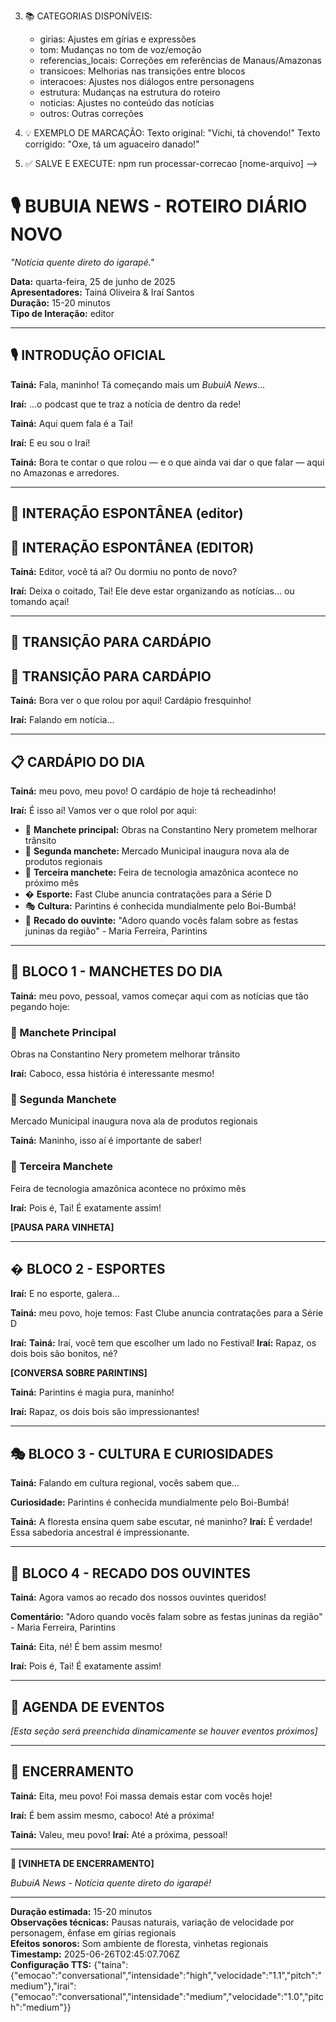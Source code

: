 <!-- =============================================== -->
<!-- ARQUIVO PARA SUAS CORREÇÕES - BUBUIA NEWS -->
<!-- =============================================== -->
<!-- 
INSTRUÇÕES PARA CORREÇÃO:

1. 📝 EDITE O TEXTO ABAIXO conforme necessário
2. 🏷️ MARQUE SUAS CORREÇÕES usando os comentários:
   <!-- CORRIGIDO: [categoria] - [explicação] -->
   
3. 📚 CATEGORIAS DISPONÍVEIS:
   - girias: Ajustes em gírias e expressões
   - tom: Mudanças no tom de voz/emoção
   - referencias_locais: Correções em referências de Manaus/Amazonas
   - transicoes: Melhorias nas transições entre blocos
   - interacoes: Ajustes nos diálogos entre personagens
   - estrutura: Mudanças na estrutura do roteiro
   - noticias: Ajustes no conteúdo das notícias
   - outros: Outras correções

4. 💡 EXEMPLO DE MARCAÇÃO:
   Texto original: "Vichi, tá chovendo!"
   Texto corrigido: "Oxe, tá um aguaceiro danado!" <!-- CORRIGIDO: girias - Tainá usa mais "oxe" que "vichi" -->

5. ✅ SALVE E EXECUTE: npm run processar-correcao [nome-arquivo]
-->

<!-- METADADOS DE REVISÃO -->
<!-- Data: 25/06/2025, 22:45:07 -->
<!-- Episódio: 1 -->
<!-- Nível autonomia atual: 0/10 -->
<!-- Necessita revisão: SIM -->

<!-- ÁREAS DE ATENÇÃO: -->
<!-- ⚠️ REVISÃO COMPLETA: Sistema ainda aprendendo -->

<!-- ================== ROTEIRO ================== -->

# 🎙️ BUBUIA NEWS - ROTEIRO DIÁRIO NOVO

_"Notícia quente direto do igarapé."_

**Data:** quarta-feira, 25 de junho de 2025  
**Apresentadores:** Tainá Oliveira & Iraí Santos  
**Duração:** 15-20 minutos  
**Tipo de Interação:** editor

---

## 🎙️ INTRODUÇÃO OFICIAL

**Tainá:** Fala, maninho! Tá começando mais um *BubuiA News*...

**Iraí:** ...o podcast que te traz a notícia de dentro da rede!

**Tainá:** Aqui quem fala é a Tai!

**Iraí:** E eu sou o Iraí!

**Tainá:** Bora te contar o que rolou — e o que ainda vai dar o que falar — aqui no Amazonas e arredores.

---

## 💬 INTERAÇÃO ESPONTÂNEA (editor)

## 💬 INTERAÇÃO ESPONTÂNEA (EDITOR)

**Tainá:** Editor, você tá aí? Ou dormiu no ponto de novo?

**Iraí:** Deixa o coitado, Tai! Ele deve estar organizando as notícias... ou tomando açaí!



---

## 🔄 TRANSIÇÃO PARA CARDÁPIO

## 🔄 TRANSIÇÃO PARA CARDÁPIO

**Tainá:** Bora ver o que rolou por aqui! Cardápio fresquinho!

**Iraí:** Falando em notícia...



---

## 📋 CARDÁPIO DO DIA

**Tainá:** meu povo, meu povo! O cardápio de hoje tá recheadinho!

**Iraí:** É isso aí! Vamos ver o que rolol por aqui:

- 🔴 **Manchete principal:** Obras na Constantino Nery prometem melhorar trânsito
- 📰 **Segunda manchete:** Mercado Municipal inaugura nova ala de produtos regionais  
- 📄 **Terceira manchete:** Feira de tecnologia amazônica acontece no próximo mês
- � **Esporte:** Fast Clube anuncia contratações para a Série D
- 🎭 **Cultura:** Parintins é conhecida mundialmente pelo Boi-Bumbá!
- 💬 **Recado do ouvinte:** "Adoro quando vocês falam sobre as festas juninas da região" - Maria Ferreira, Parintins

---

## 📰 BLOCO 1 - MANCHETES DO DIA

**Tainá:** meu povo, pessoal, vamos começar aqui com as notícias que tão pegando hoje:

### 🔴 Manchete Principal
Obras na Constantino Nery prometem melhorar trânsito

**Iraí:** Caboco, essa história é interessante mesmo!

### 📰 Segunda Manchete  
Mercado Municipal inaugura nova ala de produtos regionais

**Tainá:** Maninho, isso aí é importante de saber!

### 📄 Terceira Manchete
Feira de tecnologia amazônica acontece no próximo mês

**Iraí:** Pois é, Tai! É exatamente assim!

**[PAUSA PARA VINHETA]**

---

## � BLOCO 2 - ESPORTES

**Iraí:** E no esporte, galera...

**Tainá:** meu povo, hoje temos: Fast Clube anuncia contratações para a Série D

**Iraí:** **Tainá:** Iraí, você tem que escolher um lado no Festival!
**Iraí:** Rapaz, os dois bois são bonitos, né?

**[CONVERSA SOBRE PARINTINS]**

**Tainá:** Parintins é magia pura, maninho!

**Iraí:** Rapaz, os dois bois são impressionantes!

---

## 🎭 BLOCO 3 - CULTURA E CURIOSIDADES

**Tainá:** Falando em cultura regional, vocês sabem que...

**Curiosidade:** Parintins é conhecida mundialmente pelo Boi-Bumbá!

**Tainá:** A floresta ensina quem sabe escutar, né maninho?
**Iraí:** É verdade! Essa sabedoria ancestral é impressionante.

---

## 💬 BLOCO 4 - RECADO DOS OUVINTES

**Tainá:** Agora vamos ao recado dos nossos ouvintes queridos!

**Comentário:** "Adoro quando vocês falam sobre as festas juninas da região" - Maria Ferreira, Parintins

**Tainá:** Eita, né! É bem assim mesmo!

**Iraí:** Pois é, Tai! É exatamente assim!

---

## 📅 AGENDA DE EVENTOS

_[Esta seção será preenchida dinamicamente se houver eventos próximos]_

---

## 🎵 ENCERRAMENTO

**Tainá:** Eita, meu povo! Foi massa demais estar com vocês hoje!

**Iraí:** É bem assim mesmo, caboco! Até a próxima!

**Tainá:** Valeu, meu povo!
**Iraí:** Até a próxima, pessoal!

---

**🎵 [VINHETA DE ENCERRAMENTO]**

_BubuiA News - Notícia quente direto do igarapé!_

---

<!-- METADADOS TÉCNICOS -->
**Duração estimada:** 15-20 minutos  
**Observações técnicas:** Pausas naturais, variação de velocidade por personagem, ênfase em gírias regionais  
**Efeitos sonoros:** Som ambiente de floresta, vinhetas regionais  
**Timestamp:** 2025-06-26T02:45:07.706Z  
**Configuração TTS:** {"taina":{"emocao":"conversational","intensidade":"high","velocidade":"1.1","pitch":"medium"},"irai":{"emocao":"conversational","intensidade":"medium","velocidade":"1.0","pitch":"medium"}}

<!-- =============================================== -->
<!-- FEEDBACK OPCIONAL: -->
<!-- 
Deixe comentários aqui sobre:
- O que funcionou bem
- O que precisa melhorar
- Sugestões para próximos episódios
-->

<!-- QUALIDADE GERAL (0-10): -->
<!-- PONTOS FORTES: -->
<!-- PONTOS FRACOS: -->
